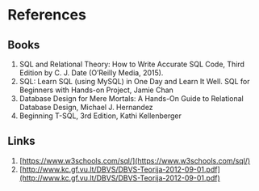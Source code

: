 # References

## Books

1. SQL and Relational Theory: How to Write Accurate SQL Code, Third Edition by C. J. Date (O’Reilly Media, 2015).
2.  SQL: Learn SQL (using MySQL) in One Day and Learn It Well. SQL for Beginners with Hands-on Project, Jamie Chan
3.  Database Design for Mere Mortals: A Hands-On Guide to Relational Database Design, Michael J. Hernandez
4. Beginning T-SQL, 3rd Edition, Kathi Kellenberger

## Links
1. [https://www.w3schools.com/sql/](https://www.w3schools.com/sql/)
2. [http://www.kc.gf.vu.lt/DBVS/DBVS-Teorija-2012-09-01.pdf](http://www.kc.gf.vu.lt/DBVS/DBVS-Teorija-2012-09-01.pdf)